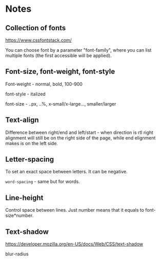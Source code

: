 # Notes
## Collection of fonts
https://www.cssfontstack.com/

You can choose font by a parameter "font-family", where you can list multiple fonts (the first accessible will be applied).
## Font-size, font-weight, font-style
Font-weight - normal, bold, 100-900

font-style - italized

font-size - ..px, ..%, x-small/x-large..., smaller/larger
## Text-align
Difference between right/end and left/start - when direction is rtl right alignment will still be on the right side of the page, while end elignment makes is on the left side. 
## Letter-spacing
To set an exact space between letters. It can be negative.

`word-spacing` - same but for words.
## Line-height
Control space between lines. Just number means that it equals to font-size*number.
## Text-shadow
https://developer.mozilla.org/en-US/docs/Web/CSS/text-shadow

blur-radius
